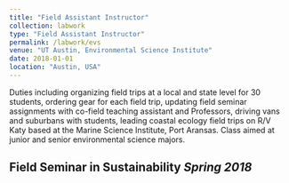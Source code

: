 ```yaml
---
title: "Field Assistant Instructor"
collection: labwork
type: "Field Assistant Instructor"
permalink: /labwork/evs
venue: "UT Austin, Environmental Science Institute"
date: 2018-01-01
location: "Austin, USA"
---
```


Duties including organizing field trips at a local and state level for 30 students, ordering gear for each field trip, updating field seminar assignments with co-field teaching assistant and Professors, driving vans and suburbans with students, leading coastal ecology field trips on R/V Katy based at the Marine Science Institute, Port Aransas. Class aimed at junior and senior environmental science majors.

Field Seminar in Sustainability  *Spring 2018* 
---------------
